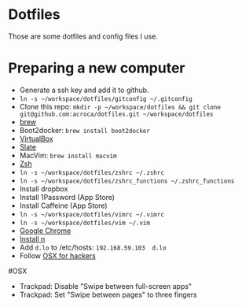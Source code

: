 # Dotfiles

Those are some dotfiles and config files I use.

# Preparing a new computer

- Generate a ssh key and add it to github.
- `ln -s ~/workspace/dotfiles/gitconfig ~/.gitconfig`
- Clone this repo: `mkdir -p ~/workspace/dotfiles && git clone git@github.com:acroca/dotfiles.git ~/workspace/dotfiles`
- [brew](http://brew.sh/)
- Boot2docker: `brew install boot2docker`
- [VirtualBox](https://www.virtualbox.org/wiki/Downloads)
- [Slate](https://github.com/jigish/slate)
- MacVim: `brew install macvim`
- [Zsh](https://github.com/robbyrussell/oh-my-zsh)
- `ln -s ~/workspace/dotfiles/zshrc ~/.zshrc`
- `ln -s ~/workspace/dotfiles/zshrc_functions ~/.zshrc_functions`
- Install dropbox
- Install 1Password (App Store)
- Install Caffeine (App Store)
- `ln -s ~/workspace/dotfiles/vimrc ~/.vimrc`
- `ln -s ~/workspace/dotfiles/vim ~/.vim`
- [Google Chrome](http://www.google.com/chrome/)
- [Install n](https://github.com/tj/n)
- Add `d.lo` to /etc/hosts: `192.168.59.103  d.lo`
- Follow [OSX for hackers](https://gist.github.com/brandonb927/3195465)

#OSX

- Trackpad: Disable "Swipe between full-screen apps"
- Trackpad: Set "Swipe between pages" to three fingers
